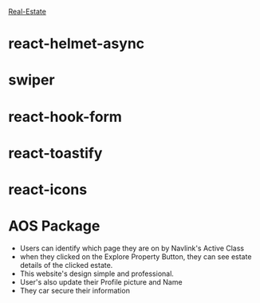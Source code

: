 [Real-Estate]()

 # react-helmet-async
 # swiper
 # react-hook-form
 # react-toastify
 # react-icons
 # AOS Package

- Users can identify which page they are on by Navlink's Active Class
- when they clicked on the Explore Property Button, they can see estate details of the clicked estate.
- This website's design simple and professional.
- User's also update their Profile picture and Name
- They car secure their information